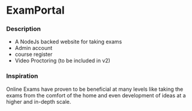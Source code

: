 # ExamPortal
### Description
- A NodeJs backed website for taking exams
- Admin account
- course register
- Video Proctoring (to be included in v2)
### Inspiration
Online Exams have proven to be beneficial at many levels like taking the exams from the comfort of the home and even development of ideas at a higher and in-depth scale.

